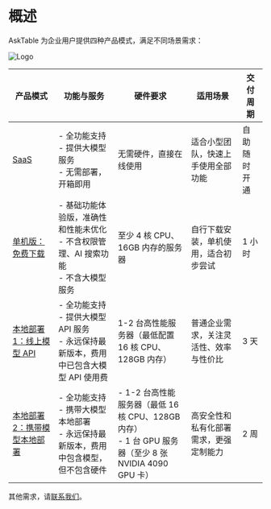 
# 概述

AskTable 为企业用户提供四种产品模式，满足不同场景需求：


<div className="img-center xlarge">
  <img src="/img/asktable/at_deployment_options.png" alt="Logo" />
</div>



| 产品模式 | 功能与服务 | 硬件要求 | 适用场景 | 交付周期 |
|---------|------------|----------|-----------|-----------|
| [SaaS](https://cloud.asktable.com) | - 全功能支持<br/>- 提供大模型服务<br/>- 无需部署，开箱即用 | 无需硬件，直接在线使用 | 适合小型团队，快速上手使用全部功能 | 自助随时开通 |
| [单机版：免费下载](./private-deployment-all-in-one.md) | - 基础功能体验版，准确性和性能未优化<br/>- 不含权限管理、AI 搜索功能<br/>- 不含大模型服务 | 至少 4 核 CPU、16GB 内存的服务器 | 自行下载安装，单机使用，适合初步尝试 | 1 小时 |
| [本地部署 1：线上模型 API](./private-deployment-options.md) | - 全功能支持<br/>- 提供大模型 API 服务<br/>- 永远保持最新版本，费用中已包含大模型 API 使用费 | 1-2 台高性能服务器（最低配置 16 核 CPU、128GB 内存） | 普通企业需求，关注灵活性、效率与性价比 | 3 天 |
| [本地部署 2：携带模型本地部署](./private-deployment-options.md) | - 全功能支持<br/>- 携带大模型本地部署<br/>- 永远保持最新版本，费用中包含模型，但不包含硬件 | - 1-2 台高性能服务器（最低 16 核 CPU、128GB 内存）<br/>- 1 台 GPU 服务器（至少 8 张 NVIDIA 4090 GPU 卡） | 高安全性和私有化部署需求，更强定制能力 | 2 周 |

其他需求，请[联系我们](https://datamini.feishu.cn/share/base/form/shrcnN0w5jjFDQ40GSuE8XHVRMf)。